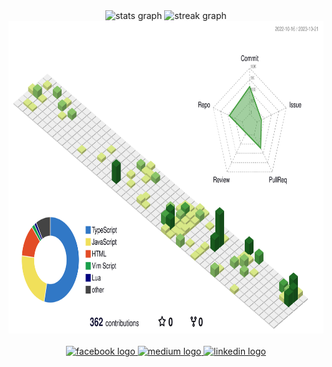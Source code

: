 
<div align="center">
  <img src="https://github-readme-stats.vercel.app/api?username=mahasak&hide_title=false&hide_rank=false&show_icons=true&include_all_commits=true&count_private=true&disable_animations=false&theme=vue&locale=en&hide_border=false" height="150" alt="stats graph"  />
  <img src="https://streak-stats.demolab.com?user=mahasak&locale=en&mode=daily&theme=vue&hide_border=false&border_radius=5&date_format=j M[ Y]" height="150" alt="streak graph"  />
</div>
<div align="center">
<img src="https://raw.githubusercontent.com/mahasak/mahasak/main/profile-3d-contrib/profile-green-animate.svg" height="500" alt="Snake animation" />
</div>
<br clear="both">


<div align="center">
  <a href="https://facebook.com/mahasak.pijittum" target="_blank">
    <img src="https://img.shields.io/static/v1?message=Facebook&logo=facebook&label=&color=1877F2&logoColor=white&labelColor=&style=for-the-badge" height="20" alt="facebook logo"  />
  </a>
  <a href="https://bigbears.io" target="_blank">
    <img src="https://img.shields.io/static/v1?message=Medium&logo=medium&label=&color=12100E&logoColor=white&labelColor=&style=for-the-badge" height="20" alt="medium logo"  />
  </a>
  <a href="https://www.linkedin.com/in/mahasakpijittum/" target="_blank">
    <img src="https://img.shields.io/static/v1?message=LinkedIn&logo=linkedin&label=&color=0077B5&logoColor=white&labelColor=&style=for-the-badge" height="20" alt="linkedin logo"  />
  </a>
</div>


